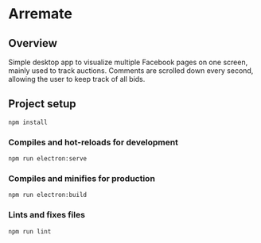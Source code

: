 # Arremate

## Overview

Simple desktop app to visualize multiple Facebook pages on one screen, mainly used to track auctions. Comments are scrolled down every second, allowing the user to keep track of all bids.

## Project setup

```
npm install
```

### Compiles and hot-reloads for development

```
npm run electron:serve
```

### Compiles and minifies for production

```
npm run electron:build
```

### Lints and fixes files

```
npm run lint
```
